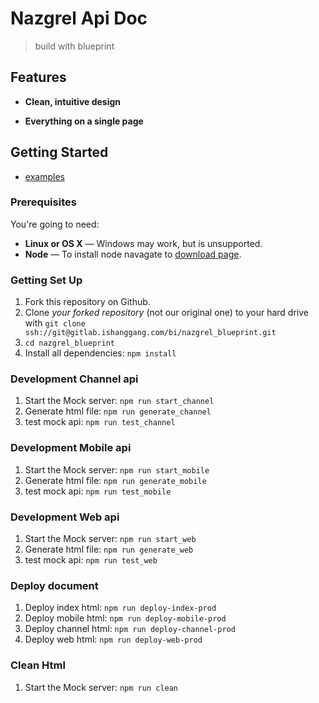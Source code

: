 Nazgrel Api Doc
========
> build with blueprint

Features
------------

* **Clean, intuitive design**

* **Everything on a single page**

Getting Started
------------------------------

- [examples](https://github.com/apiaryio/api-blueprint/tree/master/examples)

### Prerequisites

You're going to need:

 - **Linux or OS X** — Windows may work, but is unsupported.
 - **Node** — To install node navagate to [download page](https://nodejs.org/zh-cn/download/).

### Getting Set Up

 1. Fork this repository on Github.
 2. Clone *your forked repository* (not our original one) to your hard drive with `git clone ssh://git@gitlab.ishanggang.com/bi/nazgrel_blueprint.git`
 3. `cd nazgrel_blueprint`
 4. Install all dependencies: `npm install`

### Development Channel api

 1. Start the Mock server: `npm run start_channel`
 2. Generate html file: `npm run generate_channel`
 3. test mock api: `npm run test_channel`

### Development Mobile api

 1. Start the Mock server: `npm run start_mobile`
 2. Generate html file: `npm run generate_mobile`
 3. test mock api: `npm run test_mobile`

### Development Web api

 1. Start the Mock server: `npm run start_web`
 2. Generate html file: `npm run generate_web`
 3. test mock api: `npm run test_web`

### Deploy document

 1. Deploy index html: `npm run deploy-index-prod`
 2. Deploy mobile html: `npm run deploy-mobile-prod`
 3. Deploy channel html: `npm run deploy-channel-prod`
 4. Deploy web html: `npm run deploy-web-prod`

### Clean Html

1. Start the Mock server: `npm run clean`
